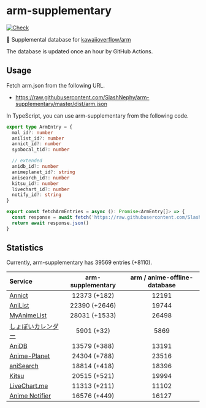 # arm-supplementary

[![Check](https://github.com/SlashNephy/arm-supplementary/actions/workflows/check-node.yml/badge.svg)](https://github.com/SlashNephy/arm-supplementary/actions/workflows/check-node.yml)

💊 Supplemental database for [kawaiioverflow/arm](https://github.com/kawaiioverflow/arm)

The database is updated once an hour by GitHub Actions.

## Usage

Fetch arm.json from the following URL.

- https://raw.githubusercontent.com/SlashNephy/arm-supplementary/master/dist/arm.json

In TypeScript, you can use arm-supplementary from the following code.

```TypeScript
export type ArmEntry = {
  mal_id?: number
  anilist_id?: number
  annict_id?: number
  syobocal_tid?: number

  // extended
  anidb_id?: number
  animeplanet_id?: string
  anisearch_id?: number
  kitsu_id?: number
  livechart_id?: number
  notify_id?: string
}

export const fetchArmEntries = async (): Promise<ArmEntry[]> => {
  const response = await fetch('https://raw.githubusercontent.com/SlashNephy/arm-supplementary/master/dist/arm.json')
  return await response.json()
}
```

## Statistics

Currently, arm-supplementary has 39569 entries (+8110).

| Service                                     | arm-supplementary | arm / anime-offline-database |
| :------------------------------------------ | :---------------: | :--------------------------: |
| [Annict](https://annict.com)                |   12373 (+182)    |            12191             |
| [AniList](https://anilist.co)               |   22390 (+2646)   |            19744             |
| [MyAnimeList](https://myanimelist.net)      |   28031 (+1533)   |            26498             |
| [しょぼいカレンダー](https://cal.syoboi.jp) |    5901 (+32)     |             5869             |
| [AniDB](https://anidb.net)                  |   13579 (+388)    |            13191             |
| [Anime-Planet](https://anime-planet.com)    |   24304 (+788)    |            23516             |
| [aniSearch](https://anisearch.com)          |   18814 (+418)    |            18396             |
| [Kitsu](https://kitsu.io)                   |   20515 (+521)    |            19994             |
| [LiveChart.me](https://livechart.me)        |   11313 (+211)    |            11102             |
| [Anime Notifier](https://notify.moe)        |   16576 (+449)    |            16127             |
